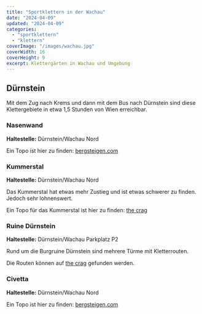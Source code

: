 ```yaml
---
title: "Sportklettern in der Wachau"
date: "2024-04-09"
updated: "2024-04-09"
categories:
  - "sportklettern"
  - "klettern"
coverImage: "/images/wachau.jpg"
coverWidth: 16
coverHeight: 9
excerpt: Klettergärten in Wachau und Umgebung
---
```


## Dürnstein

Mit dem Zug nach Krems und dann mit dem Bus nach Dürnstein sind diese Klettergebiete in etwa 1,5 Stunden von Wien erreichbar.<br>
### Nasenwand

**Haltestelle:** Dürnstein/Wachau Nord

Ein Topo ist hier zu finden: [bergsteigen.com](https://www.bergsteigen.com/touren/klettergarten/nasenwand-duernstein-wachau/)

### Kummerstal

**Haltestelle:** Dürnstein/Wachau Nord

Das Kummerstal hat etwas mehr Zustieg und ist etwas schwerer zu finden. Jedoch sehr lohnenswert. 

Ein Topo für das Kummerstal ist hier zu finden: [the crag](https://www.thecrag.com/de/klettern/wachau/area/345363291)

### Ruine Dürnstein

**Haltestelle:** Dürnstein/Wachau Parkplatz P2

Rund um die Burgruine Dürnstein sind mehrere Türme mit Kletterrouten. 

Die Routen können auf [the crag](https://www.thecrag.com/climbing/wachau/durnstein/routes) gefunden werden. 

### Civetta

**Haltestelle:** Dürnstein/Wachau Nord

Ein Topo ist hier zu finden: [bergsteigen.com](https://www.bergsteigen.com/touren/klettergarten/civetta-duernstein-wachau/)